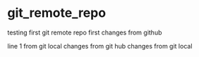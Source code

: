 # git_remote_repo
testing first git remote repo
first changes from github

line 1 from git local
changes from git hub
changes from git local